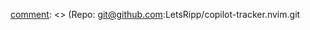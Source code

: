 [comment]: <> (File: README.md)
[comment]: <> (Author: hobo)
[comment]: <> (License: MIT)
[comment]: <> (Description: Readme)
[comment]: <> (Version: 0.0.1)
[comment]: <> (Created: 2025-17-03)
[comment]: <> (Repo: git@github.com:LetsRipp/copilot-tracker.nvim.git


